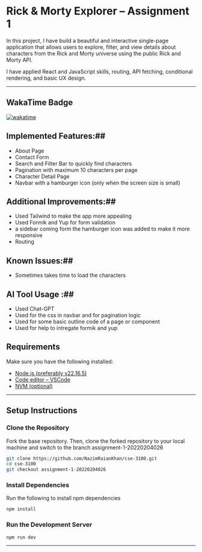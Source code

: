 # Rick & Morty Explorer – Assignment 1

In this project, I have build a beautiful and interactive single-page application that allows users to explore, filter, and view details about characters from the Rick and Morty universe using the public Rick and Morty API.

I have applied React and JavaScript skills, routing, API fetching, conditional rendering, and basic UX design.

---

## WakaTime Badge

[![wakatime](https://wakatime.com/badge/user/05c510cd-06a7-4f8e-9e91-7e8a6f5cbee9/project/03e4557f-7c62-46ed-8e32-1ce240ef8a93.svg)](https://wakatime.com/badge/user/05c510cd-06a7-4f8e-9e91-7e8a6f5cbee9/project/03e4557f-7c62-46ed-8e32-1ce240ef8a93)

## Implemented Features:##
  - About Page
  - Contact Form
  - Search and Filter Bar to quickly find characters
  - Pagination with maximum 10 characters per page
  - Character Detail Page
  - Navbar with a hamburger icon (only when the screen size is small)

## Additional Improvements:##
  - Used Tailwind to make the app more appealing
  - Used Formik and Yup for form validation
  - a sidebar coming form the hamburger icon was added to make it more responsive
  - Routing

## Known Issues:##
  - Sometimes takes time to load the characters

## AI Tool Usage :##  
  - Used Chat-GPT
  - Used for the css in navbar and for pagination logic
  - Used for some basic outline code of a page or component
  - Used for help to intregate formik and yup
## Requirements

Make sure you have the following installed:

- [Node.js (preferably v22.16.5)](https://nodejs.org/en/download/)
- [Code editor – VSCode](https://code.visualstudio.com/)
- [NVM (optional)](https://github.com/coreybutler/nvm-windows)

---

## Setup Instructions

### Clone the Repository

Fork the base repository. Then, clone the forked repository to your local machine and switch to the branch assignment-1-20220204026

```bash
git clone https://github.com/NazimRaianKhan/cse-3100.git
cd cse-3100
git checkout assignment-1-20220204026
```

### Install Dependencies

Run the following to install npm dependencies

```bash
npm install
```

### Run the Development Server

```bash
npm run dev
```

---